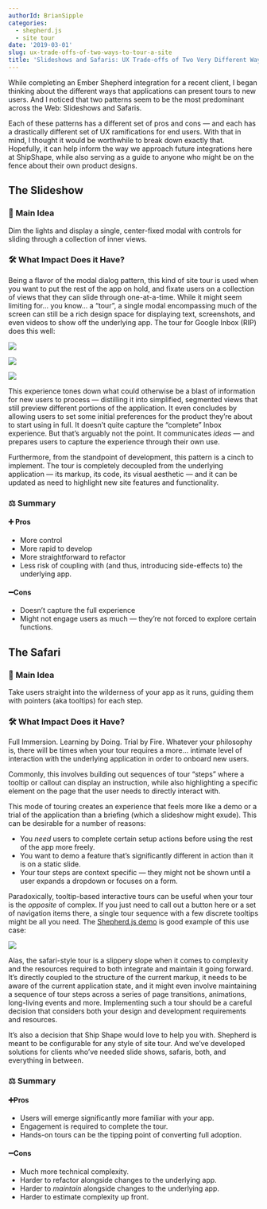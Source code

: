 ```yaml
---
authorId: BrianSipple
categories: 
  - shepherd.js
  - site tour
date: '2019-03-01'
slug: ux-trade-offs-of-two-ways-to-tour-a-site
title: 'Slideshows and Safaris: UX Trade-offs of Two Very Different Ways To Tour a Site'
---
```


While completing an Ember Shepherd integration for a recent client, I began thinking about the different ways that 
applications can present tours to new users. And I noticed that two patterns seem to be the most predominant across 
the Web: Slideshows and Safaris.

Each of these patterns has a different set of pros and cons — and each has a drastically different set of UX ramifications 
for end users. With that in mind, I thought it would be worthwhile to break down exactly that. Hopefully, it can help 
inform the way we approach future integrations here at ShipShape, while also serving as a guide to anyone who might be on 
the fence about their own product designs.

## The Slideshow
### 🔑 Main Idea
Dim the lights and display a single, center-fixed modal with controls for sliding through a collection of inner views.

### 🛠 What Impact Does it Have?
Being a flavor of the modal dialog pattern, this kind of site tour is used when you want to put the rest of the app on hold, 
and fixate users on a collection of views that they can slide through one-at-a-time. While it might seem limiting for… you know… a “tour”, 
a single modal encompassing much of the screen can still be a rich design space for displaying text, screenshots, and even videos to show 
off the underlying app. The tour for Google Inbox (RIP) does this well:

![](/img/blog/ux-trade-offs-of-two-ways-to-tour-a-site/inbox-tour-1.png)

![](/img/blog/ux-trade-offs-of-two-ways-to-tour-a-site/inbox-tour-2.png)

![](/img/blog/ux-trade-offs-of-two-ways-to-tour-a-site/inbox-tour-3.png)

This experience tones down what could otherwise be a blast of information for new users to process — distilling it into simplified, 
segmented views that still preview different portions of the application. It even concludes by allowing users to set some initial preferences 
for the product they’re about to start using in full. It doesn’t quite capture the “complete” Inbox experience. But that’s arguably not the point. 
It communicates _ideas_  — and prepares users to capture the experience through their own use.

Furthermore, from the standpoint of development, this pattern is a cinch to implement. The tour is completely decoupled from the underlying 
application — its markup, its code, its visual aesthetic — and it can be updated as need to highlight new site features and functionality.

### ⚖️ Summary
#### ➕ Pros
- More control
- More rapid to develop
- More straightforward to refactor
- Less risk of coupling with (and thus, introducing side-effects to) the underlying app.

#### ➖Cons
- Doesn’t capture the full experience 
- Might not engage users as much — they’re not forced to explore certain functions. 


## The Safari
### 🔑 Main Idea
Take users straight into the wilderness of your app as it runs, guiding them with pointers (aka tooltips) for each step. 
 

### 🛠 What Impact Does it Have?
Full Immersion. Learning by Doing. Trial by Fire. Whatever your philosophy is, there will be times when your tour requires a more… intimate 
level of interaction with the underlying application in order to onboard new users. 

Commonly, this involves building out sequences of tour “steps” where a tooltip or callout can display an instruction, while also highlighting 
a specific element on the page that the user needs to directly interact with. 

This mode of touring creates an experience that feels more like a demo or a trial of the application than a briefing (which a slideshow might exude). 
This can be desirable for a number of reasons:
- You _need_ users to complete certain setup actions before using the rest of the app more freely.
- You want to demo a feature that’s significantly different in action than it is on a static slide.
- Your tour steps are context specific — they might not be shown until a user expands a dropdown or focuses on a form.


Paradoxically, tooltip-based interactive tours can be useful when your tour  is the _opposite_ of complex. If you just need to call out a button 
here or a set of navigation items there, a single tour sequence with a few discrete tooltips might be all you need. The [Shepherd.js demo](https://shipshapecode.github.io/shepherd/docs/welcome/) is good example of this use case:

![](/img/blog/ux-trade-offs-of-two-ways-to-tour-a-site/shephered-tour.png)

Alas, the safari-style tour is a slippery slope when it comes to complexity and the resources required to both integrate and maintain it going forward. 
It’s directly coupled to the structure of the current markup, it needs to be aware of the current application state, and it might even involve maintaining 
a sequence of tour steps across a series of page transitions, animations, long-living events and more. Implementing such a tour should be a careful decision 
that considers both your design and development requirements and resources. 

It’s also a decision that Ship Shape would love to help you with. Shepherd is meant to be configurable for any style of site tour. And we’ve developed 
solutions for clients who’ve needed slide shows, safaris, both, and everything in between.

### ⚖️ Summary
#### ➕Pros
- Users will emerge significantly more familiar with your app. 
- Engagement is required to complete the tour. 
- Hands-on tours can be the tipping point of converting full adoption.
#### ➖Cons
- Much more technical complexity.
- Harder to refactor alongside changes to the underlying app.
- Harder to _maintain_ alongside changes to the underlying app.
- Harder to estimate complexity up front. 

